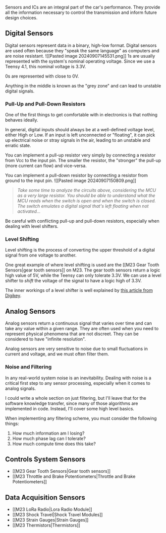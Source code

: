 Sensors and ICs are an integral part of the car's performance. They provide all the information necessary to control the transmission and inform future design choices. 

## Digital Sensors
Digital sensors represent data in a binary, high-low format. Digital sensors are used often because they "speak the same language" as computers and are noise resistant. 
![[Pasted image 20240907145531.png]]
1s are usually represented with the system's nominal operating voltage. Since we use a Teensy 4.1, this nominal voltage is 3.3V.

0s are represented with close to 0V.

Anything in the middle is known as the "grey zone" and can lead to unstable digital signals. 

### Pull-Up and Pull-Down Resistors
One of the first things to get comfortable with in electronics is that nothing behaves ideally. 

In general, digital inputs should always be at a well-defined voltage level, either High or Low. If an input is left unconnected or "floating", it can pick up electrical noise or stray signals in the air, leading to an unstable and erratic state.

You can implement a pull-up resistor very simply by connecting a resistor from Vcc to the input pin. The smaller the resistor, the "stronger" the pull-up (more current can flow) and vice-versa.

You can implement a pull-down resistor by connecting a resistor from ground to the input pin.
![[Pasted image 20240907150809.png]]
> *Take some time to analyze the circuits above, considering the MCU as a very large resistor. You should be able to understand what the MCU reads when the switch is open and when the switch is closed. The switch emulates a digital signal that's left floating when not activated...*

Be careful with conflicting pull-up and pull-down resistors, especially when dealing with level shifters.

### Level Shifting
Level shifting is the process of converting the upper threshold of a digital signal from one voltage to another. 

One great example of where level shifting is used are the [[M23 Gear Tooth Sensors|gear tooth sensors]] on M23. The gear tooth sensors return a logic high value of 5V, while the Teensy can only tolerate 3.3V. We can use a level shifter to *shift* the voltage of the signal to have a logic high of 3.3V.

The inner workings of a level shifter is well explained by [this article from Digikey](https://www.digikey.com/en/blog/logic-level-shifting-basics).

## Analog Sensors
Analog sensors return a continuous signal that varies over time and can take any value within a given range. They are often used when you need to represent physical phenomena that are not discreet. They can be considered to have "infinite resolution".

Analog sensors are very sensitive to noise due to small fluctuations in current and voltage, and we must often filter them.
### Noise and Filtering
In any real-world system noise is an inevitability. Dealing with noise is a critical first step to any sensor processing, especially when it comes to analog signals. 

I could write a whole section on just filtering, but I'll leave that for the software knowledge transfer, since many of those algorithms are implemented in code. Instead, I'll cover some high level basics.

When implementing any filtering scheme, you must consider the following things:
1. How much information am I losing?
2. How much phase lag can I tolerate?
3. How much compute time does this take?

## Controls System Sensors
- [[M23 Gear Tooth Sensors|Gear tooth sensors]]
- [[M23 Throttle and Brake Potentiometers|Throttle and Brake Potentiometers]]

## Data Acquisition Sensors
- [[M23 LoRa Radio|Lora Radio Module]]
- [[M23 Shock Travel|Shock Travel Modules]]
- [[M23 Strain Gauges|Strain Gauges]]
- [[M23 Thermistors|Thermistors]]


